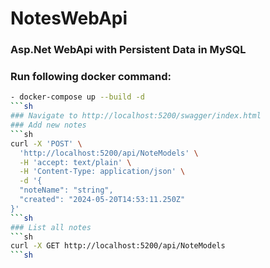 # NotesWebApi
### Asp.Net WebApi with Persistent Data in MySQL
### Run following docker command:
```sh
- docker-compose up --build -d
```sh
### Navigate to http://localhost:5200/swagger/index.html
### Add new notes
```sh
curl -X 'POST' \
  'http://localhost:5200/api/NoteModels' \
  -H 'accept: text/plain' \
  -H 'Content-Type: application/json' \
  -d '{
  "noteName": "string",
  "created": "2024-05-20T14:53:11.250Z"
}'
```sh
### List all notes
```sh
curl -X GET http://localhost:5200/api/NoteModels
```sh
